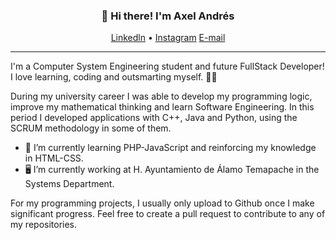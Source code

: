 <h3 align="center">👋 Hi there! I'm Axel Andrés</h3>
<p align="center">
  <a href="https://www.linkedin.com/in/axel-andr%C3%A9s-cruz-c%C3%B3rdova-503229250/">Linkedln</a> •
  <a href="https://instagram.com/axlkun">Instagram</a>
  <a href="mailto:axelcruz.dev@gmail.com">E-mail</a>
</p>

---
I'm a Computer System Engineering student and future FullStack Developer! I love learning, coding and outsmarting myself. 🙋‍♂️

During my university career I was able to develop my programming logic, improve my mathematical thinking and learn Software Engineering. In this period I developed applications with C++, Java and Python, using the SCRUM methodology in some of them.

- 🧠 I’m currently learning PHP-JavaScript and reinforcing my knowledge in HTML-CSS.
- 🖥 I’m currently working at H. Ayuntamiento de Álamo Temapache in the Systems Department.

For my programming projects, I usually only upload to Github once I make significant progress. Feel free to create a pull request to contribute to any of my repositories.
